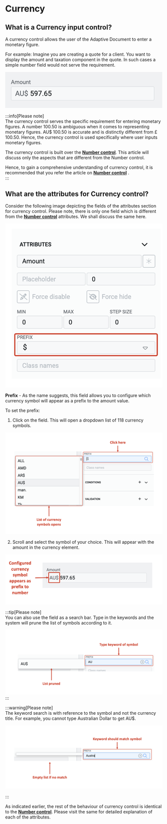 # Currency

## What is a Currency input control?

A currency control allows the user of the Adaptive Document to enter a monetary figure. 

For example: Imagine you are creating a quote for a client. You want to display the amount and taxation component in the quote. In such cases a simple number field would not serve the requirement. 

![Image showing number input](<Currency 1.png>)

:::info[Please note]  
The currency control serves the specific requirement for entering monetary figures. A number 100.50 is ambiguous when it comes to representing monetary figures. AU$ 100.50 is accurate and is distinctly different from £ 100.50. Hence, the currency control is used specifically where user inputs monetary figures.

The currency control is built over the <a href="https://rapiddocs.z8.web.core.windows.net/docs/Rapid/Keyper%20Manual/Adaptive%20Designer/Adaptive%20Controls/inputs-overview/Number%20OR%20Decimal/" target="_blank">**Number control**</a>. This article will discuss only the aspects that are different from the Number control. 

Hence, to gain a comprehensive understanding of currency control, it is recommended that you refer the article on <a href="https://rapiddocs.z8.web.core.windows.net/docs/Rapid/Keyper%20Manual/Adaptive%20Designer/Adaptive%20Controls/inputs-overview/Number%20OR%20Decimal/" target="_blank">**Number control**</a> .  
:::

## What are the attributes for Currency control?

Consider the following image depicting the fields of the attributes section for currency control. Please note, there is only one field which is different from the <a href="https://rapiddocs.z8.web.core.windows.net/docs/Rapid/Keyper%20Manual/Adaptive%20Designer/Adaptive%20Controls/inputs-overview/Number%20OR%20Decimal/" target="_blank">**Number control**</a>  attributes. We shall discuss the same here.

![Image showing number input](<Currency 2.png>)


   **Prefix** - As the name suggests, this field allows you to configure which currency symbol will appear as a prefix to the amount value. 

   To set the prefix:

   1. Click on the field. This will open a dropdown list of 118 currency symbols.

   ![Image showing number input](<Currency 3.png>)

   2. Scroll and select the symbol of your choice. This will appear with the amount in the currency element.

  ![Image showing number input](<Currency 6.png>)

  :::tip[Please note]  
  You can also use the field as a search bar. Type in the keywords and the system will prune the list of symbols according to it.

  ![Image showing number input](<Currency 4.png>)
 :::  

 :::warning[Please note]  
 The keyword search is with reference to the symbol and not the currency title. For example, you cannot type Australian Dollar to get AU$. 

 ![Image showing number input](<Currency 5.png>)

 :::

As indicated earlier, the rest of the behaviour of currency control is identical to the <a href="https://rapiddocs.z8.web.core.windows.net/docs/Rapid/Keyper%20Manual/Adaptive%20Designer/Adaptive%20Controls/inputs-overview/Number%20OR%20Decimal/" target="_blank">**Number control**</a>. Please visit the same for detailed explanation of each of the attributes.

